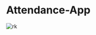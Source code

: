 # Attendance-App
![rk](https://github.com/LearncodeWithRk/Attendance-App/assets/71060268/04984b83-2381-4f3b-9df1-b0447e43e90f)
